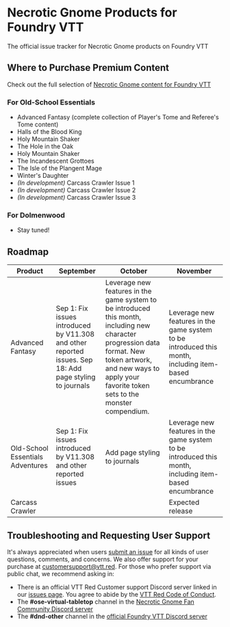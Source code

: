 # Necrotic Gnome Products for Foundry VTT

The official issue tracker for Necrotic Gnome products on Foundry VTT

## Where to Purchase Premium Content

Check out the full selection of [Necrotic Gnome content for Foundry VTT](https://www.drivethrurpg.com/browse/pub/5606/Necrotic-Gnome?filters=0_0_0_45317_0&src=fid45317&affiliate_id=1488516)

### For Old-School Essentials

- Advanced Fantasy (complete collection of Player's Tome and Referee's Tome content)
- Halls of the Blood King
- Holy Mountain Shaker
- The Hole in the Oak
- Holy Mountain Shaker
- The Incandescent Grottoes
- The Isle of the Plangent Mage
- Winter's Daughter
- *(In development)* Carcass Crawler Issue 1
- *(In development)* Carcass Crawler Issue 2
- *(In development)* Carcass Crawler Issue 3

### For Dolmenwood

- Stay tuned!

## Roadmap

| Product   | September | October | November |
|----------|----------|----------|----------|
|Advanced Fantasy|Sep 1: Fix issues introduced by V11.308 and other reported issues. Sep 18: Add page styling to journals|Leverage new features in the game system to be introduced this month, including new character progression data format. New token artwork, and new ways to apply your favorite token sets to the monster compendium.|Leverage new features in the game system to be introduced this month, including item-based encumbrance|
|Old-School Essentials Adventures|Sep 1: Fix issues introduced by V11.308 and other reported issues|Add page styling to journals|Leverage new features in the game system to be introduced this month, including item-based encumbrance|
|Carcass Crawler|||Expected release|


## Troubleshooting and Requesting User Support

It's always appreciated when users [submit an issue](issues) for all kinds of user questions, comments, and concerns. We also offer support for your purchase at customersupport@vtt.red. For those who prefer support via public chat, we recommend asking in:

- There is an official VTT Red Customer support Discord server linked in our [issues page](issues). You agree to abide by the [VTT Red Code of Conduct](https://github.com/vttred/.github/blob/main/CODE_OF_CONDUCT.md).
- The **#ose-virtual-tabletop** channel in the [Necrotic Gnome Fan Community Discord server](https://discord.gg/YprM5nq)
- The **#dnd-other** channel in the [official Foundry VTT Discord server](https://discord.gg/foundryvtt)

[issues]: https://github.com/vttred/Necrotic-Gnome-Products-for-Foundry-VTT/issues/new/choose
